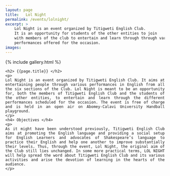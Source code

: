 ```yaml
---
layout: page
title:   Lol Night
permalink: /events/lolnight/
excerpt: >
    Lol Night is an event organized by Titigweti English Club.
    It is an opportunity for students of the other entities to join
    with members of the club to entertain and learn through through various
    performances offered for the occasion.
images:
---
```


{% include gallery.html %}


<div style="text-align: justify">

    <h2> {{page.title}} </h2>
    <p>
    Lol Night is an event organized by Titigweti English Club. It aims at entertaining people through various performances in English from all the six sections of the Club. Lol Night is meant to be an opportunity for, both the members of Titigweti English Club and the students of the other entities, to entertain and learn through the different performances scheduled for the occasion. The event is free of charge and is held in an open air on Abomey-Calavi University Handball playground.
    </p>
    <h4> Objectives </h4>
    <p>
    As it might have been understood previously, Titigweti English Club aims at promoting the English language and providing a social setup for English Learners and advocates of Shakespeare’s language to practice their English and help one another to improve substantially their levels. Thus, through the event, Lol Night, the original aim of the Club still lies unchanged. In some more practical terms, LOL NIGHT will help spread the word about Titigweti English Club and its various activities and arise the devotion of learning in the hearts of the audience.
    </p>
</div>
